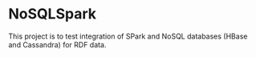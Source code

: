 # NoSQLSpark
This project is to test integration of SPark and NoSQL databases (HBase and Cassandra) for RDF data.
